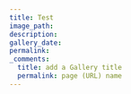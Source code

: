 ```yaml
---
title: Test
image_path:
description:
gallery_date:
permalink:
_comments:
  title: add a Gallery title
  permalink: page (URL) name
---
```

